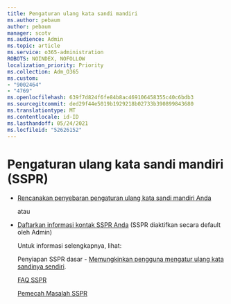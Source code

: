 ```yaml
---
title: Pengaturan ulang kata sandi mandiri
ms.author: pebaum
author: pebaum
manager: scotv
ms.audience: Admin
ms.topic: article
ms.service: o365-administration
ROBOTS: NOINDEX, NOFOLLOW
localization_priority: Priority
ms.collection: Adm_O365
ms.custom:
- "9002464"
- "4769"
ms.openlocfilehash: 639f7d824f6fe84b8ac469106458355c40c6bdb3
ms.sourcegitcommit: ded29f44e5019b1929218b02733b390899843680
ms.translationtype: MT
ms.contentlocale: id-ID
ms.lasthandoff: 05/24/2021
ms.locfileid: "52626152"
---
```

# <a name="self-service-password-reset-sspr"></a>Pengaturan ulang kata sandi mandiri (SSPR)

- [Rencanakan penyebaran pengaturan ulang kata sandi mandiri Anda](https://go.microsoft.com/fwlink/?linkid=2142944)  

    atau
- [Daftarkan informasi kontak SSPR Anda](https://mysignins.microsoft.com/security-info) (SSPR diaktifkan secara default oleh Admin)

    Untuk informasi selengkapnya, lihat:

    Penyiapan SSPR dasar - [Memungkinkan pengguna mengatur ulang kata sandinya sendiri](/microsoft-365/admin/add-users/let-users-reset-passwords).

    [FAQ SSPR](/azure/active-directory/authentication/active-directory-passwords-faq)

    [Pemecah Masalah SSPR](/azure/active-directory/authentication/active-directory-passwords-troubleshoot)
